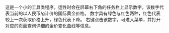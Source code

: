 这是一个小的工具类程序，运性时会在屏幕右下角的任务栏上显示数字，该数字代表当前的以人民币/g计价的国际黄金价格。
数字具有绿色与红色两种，红色代表较上一次获取价格上升，绿色代表下降。
右键点击该数字，可进入菜单，并打开对应的页面查询详细的金价变化曲线等信息。
